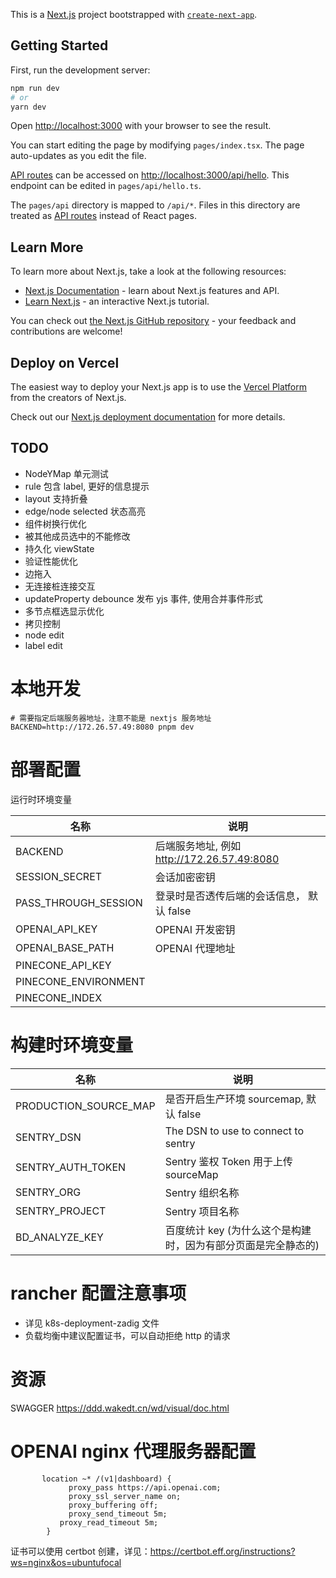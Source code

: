 This is a [Next.js](https://nextjs.org/) project bootstrapped with [`create-next-app`](https://github.com/vercel/next.js/tree/canary/packages/create-next-app).

## Getting Started

First, run the development server:

```bash
npm run dev
# or
yarn dev
```

Open [http://localhost:3000](http://localhost:3000) with your browser to see the result.

You can start editing the page by modifying `pages/index.tsx`. The page auto-updates as you edit the file.

[API routes](https://nextjs.org/docs/api-routes/introduction) can be accessed on [http://localhost:3000/api/hello](http://localhost:3000/api/hello). This endpoint can be edited in `pages/api/hello.ts`.

The `pages/api` directory is mapped to `/api/*`. Files in this directory are treated as [API routes](https://nextjs.org/docs/api-routes/introduction) instead of React pages.

## Learn More

To learn more about Next.js, take a look at the following resources:

- [Next.js Documentation](https://nextjs.org/docs) - learn about Next.js features and API.
- [Learn Next.js](https://nextjs.org/learn) - an interactive Next.js tutorial.

You can check out [the Next.js GitHub repository](https://github.com/vercel/next.js/) - your feedback and contributions are welcome!

## Deploy on Vercel

The easiest way to deploy your Next.js app is to use the [Vercel Platform](https://vercel.com/new?utm_medium=default-template&filter=next.js&utm_source=create-next-app&utm_campaign=create-next-app-readme) from the creators of Next.js.

Check out our [Next.js deployment documentation](https://nextjs.org/docs/deployment) for more details.

## TODO

- NodeYMap 单元测试
- rule 包含 label, 更好的信息提示
- layout 支持折叠
- edge/node selected 状态高亮
- 组件树换行优化
- 被其他成员选中的不能修改
- 持久化 viewState
- 验证性能优化
- 边拖入
- 无连接桩连接交互
- updateProperty debounce 发布 yjs 事件, 使用合并事件形式
- 多节点框选显示优化
- 拷贝控制
- node edit
- label edit

# 本地开发

```
# 需要指定后端服务器地址，注意不能是 nextjs 服务地址
BACKEND=http://172.26.57.49:8080 pnpm dev
```

# 部署配置

运行时环境变量

| 名称                 | 说明                                        |
| -------------------- | ------------------------------------------- |
| BACKEND              | 后端服务地址, 例如 http://172.26.57.49:8080 |
| SESSION_SECRET       | 会话加密密钥                                |
| PASS_THROUGH_SESSION | 登录时是否透传后端的会话信息， 默认 false   |
| OPENAI_API_KEY       | OPENAI 开发密钥                             |
| OPENAI_BASE_PATH     | OPENAI 代理地址                             |
| PINECONE_API_KEY     |                                             |
| PINECONE_ENVIRONMENT |                                             |
| PINECONE_INDEX       |                                             |

# 构建时环境变量

| 名称                  | 说明                                                          |
| --------------------- | ------------------------------------------------------------- |
| PRODUCTION_SOURCE_MAP | 是否开启生产环境 sourcemap, 默认 false                        |
| SENTRY_DSN            | The DSN to use to connect to sentry                           |
| SENTRY_AUTH_TOKEN     | Sentry 鉴权 Token 用于上传 sourceMap                          |
| SENTRY_ORG            | Sentry 组织名称                                               |
| SENTRY_PROJECT        | Sentry 项目名称                                               |
| BD_ANALYZE_KEY        | 百度统计 key (为什么这个是构建时，因为有部分页面是完全静态的) |

# rancher 配置注意事项

- 详见 k8s-deployment-zadig 文件
- 负载均衡中建议配置证书，可以自动拒绝 http 的请求

# 资源

SWAGGER https://ddd.wakedt.cn/wd/visual/doc.html

# OPENAI nginx 代理服务器配置

```
       location ~* /(v1|dashboard) {
             proxy_pass https://api.openai.com;
             proxy_ssl_server_name on;
             proxy_buffering off;
             proxy_send_timeout 5m;
	       proxy_read_timeout 5m;
        }
```

证书可以使用 certbot 创建，详见：https://certbot.eff.org/instructions?ws=nginx&os=ubuntufocal

